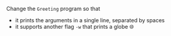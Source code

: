 Change the `Greeting` program so that

* it prints the arguments in a single line, separated by spaces
* it supports another flag `-w` that prints a globe 🌐